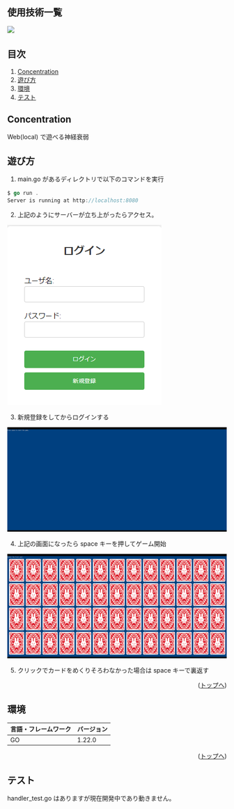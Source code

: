 <div id="top"></div>

## 使用技術一覧

<!-- シールド一覧 -->
<!-- 該当するプロジェクトの中から任意のものを選ぶ-->
<p style="display: inline">
  <!-- フロントエンドのフレームワーク一覧 -->
  <img src="https://img.shields.io/badge/-Go-000000.svg?logo=node.js&style=for-the-badge">
  
</p>

## 目次

1. [Concentration](#Concentration)
2. [遊び方](#遊び方)
3. [環境](#環境)
4. [テスト](#テスト)

<!-- プロジェクト名を記載 -->

## Concentration

Web(local) で遊べる神経衰弱

## 遊び方
1. main.go があるディレクトリで以下のコマンドを実行

```go
$ go run .
Server is running at http://localhost:8080
```
2. 上記のようにサーバーが立ち上がったらアクセス。

![alt text](image/image.png)

3. 新規登録をしてからログインする

![alt text](image/image-1.png)

4. 上記の画面になったら space キーを押してゲーム開始

![alt text](image/image-2.png)

5. クリックでカードをめくりそろわなかった場合は space キーで裏返す



<p align="right">(<a href="#top">トップへ</a>)</p>

## 環境

<!-- 言語、フレームワーク、ミドルウェア、インフラの一覧とバージョンを記載 -->

| 言語・フレームワーク  | バージョン |
| --------------------- | ---------- |
| GO                    | 1.22.0     |



<p align="right">(<a href="#top">トップへ</a>)</p>

## テスト
handler_test.go はありますが現在開発中であり動きません。

